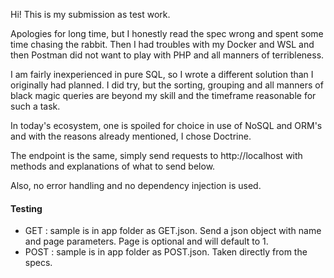 Hi! This is my submission as test work.

Apologies for long time, but I honestly read the spec wrong and spent some time chasing the rabbit. Then I had troubles with my Docker and WSL and then Postman
did not want to play with PHP and all manners of terribleness.

I am fairly inexperienced in pure SQL, so I wrote a different solution than I originally had planned. I did try, but the sorting, grouping and all manners of
black magic queries are beyond my skill and the timeframe reasonable for such a task.

In today's ecosystem, one is spoiled for choice in use of NoSQL and ORM's and with the reasons already mentioned, I chose Doctrine.

The endpoint is the same, simply send requests to http://localhost with methods and explanations of what to send below.

Also, no error handling and no dependency injection is used.

#### Testing

- GET : sample is in app folder as GET.json. Send a json object with name and page parameters. Page is optional and will default to 1.
- POST : sample is in app folder as POST.json. Taken directly from the specs.